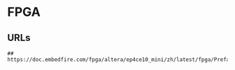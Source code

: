 FPGA
====

## URLs

	## https://doc.embedfire.com/fpga/altera/ep4ce10_mini/zh/latest/fpga/Preface.html